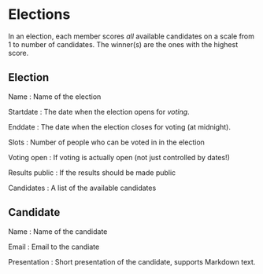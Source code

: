 # Elections

In an election, each member scores *all* available candidates on a
scale from 1 to number of candidates. The winner(s) are the ones with
the highest score.

## Election <a name="election"></a>

Name
: Name of the election

Startdate
: The date when the election opens for *voting*.

Enddate
: The date when the election closes for voting (at midnight).

Slots
: Number of people who can be voted in in the election

Voting open
: If voting is actually open (not just controlled by dates!)

Results public
: If the results should be made public

Candidates
: A list of the available candidates

## Candidate <a name="candidate"></a>

Name
: Name of the candidate

Email
: Email to the candiate

Presentation
: Short presentation of the candidate, supports Markdown text.

